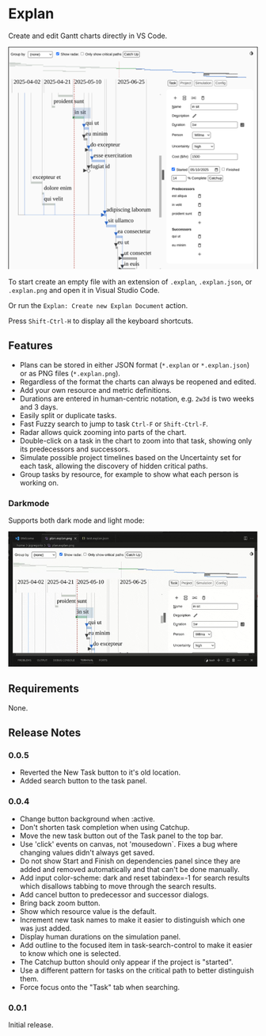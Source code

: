 # Explan

Create and edit Gantt charts directly in VS Code.

![Screenshot](images/Screenshot.png)

To start create an empty file with an extension of `.explan`, `.explan.json`, or
`.explan.png` and open it in Visual Studio Code.

Or run the `Explan: Create new Explan Document` action.

Press `Shift-Ctrl-H` to display all the keyboard shortcuts.

## Features

- Plans can be stored in either JSON format (`*.explan` or `*.explan.json`) or
  as PNG files (`*.explan.png`).
- Regardless of the format the charts can always be reopened and edited.
- Add your own resource and metric definitions.
- Durations are entered in human-centric notation, e.g. `2w3d` is two weeks and
  3 days.
- Easily split or duplicate tasks.
- Fast Fuzzy search to jump to task `Ctrl-F` or `Shift-Ctrl-F`.
- Radar allows quick zooming into parts of the chart.
- Double-click on a task in the chart to zoom into that task, showing only its
  predecessors and successors.
- Simulate possible project timelines based on the Uncertainty set for each
  task, allowing the discovery of hidden critical paths.
- Group tasks by resource, for example to show what each person is working on.

### Darkmode

Supports both dark mode and light mode:

![Darkmode](images/darkmode.gif)

## Requirements

None.

## Release Notes

### 0.0.5

- Reverted the New Task button to it's old location.
- Added search button to the task panel.

### 0.0.4

- Change button background when :active.
- Don't shorten task completion when using Catchup.
- Move the new task button out of the Task panel to the top bar.
- Use 'click' events on canvas, not 'mousedown`. Fixes a bug where changing
  values didn't always get saved.
- Do not show Start and Finish on dependencies panel since they are added and
  removed automatically and that can't be done manually.
- Add input color-scheme: dark and reset tabindex=-1 for search results which
  disallows tabbing to move through the search results.
- Add cancel button to predecessor and successor dialogs.
- Bring back zoom button.
- Show which resource value is the default.
- Increment new task names to make it easier to distinguish which one was just
  added.
- Display human durations on the simulation panel.
- Add outline to the focused item in task-search-control to make it easier to
  know which one is selected.
- The Catchup button should only appear if the project is "started".
- Use a different pattern for tasks on the critical path to better distinguish
  them.
- Force focus onto the "Task" tab when searching.

### 0.0.1

Initial release.

